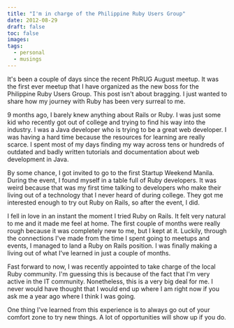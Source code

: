 ```yaml
---
title: "I'm in charge of the Philippine Ruby Users Group"
date: 2012-08-29
draft: false
toc: false
images:
tags:
  - personal
  - musings
---
```


It's been a couple of days since the recent PhRUG August meetup. It was the first ever meetup that I have organized as the new boss for the Philippine Ruby Users Group. This post isn't about bragging. I just wanted to share how my journey with Ruby has been very surreal to me.

9 months ago, I barely knew anything about Rails or Ruby. I was just some kid who recently got out of college and trying to find his way into the industry. I was a Java developer who is trying to be a great web developer. I was having a hard time because the resources for learning are really scarce. I spent most of my days finding my way across tens or hundreds of outdated and badly written tutorials and documentation about web development in Java.

By some chance, I got invited to go to the first Startup Weekend Manila. During the event, I found myself in a table full of Ruby developers. It was weird because that was my first time talking to developers who make their living out of a technology that I never heard of during college. They got me interested enough to try out Ruby on Rails, so after the event, I did.

I fell in love in an instant the moment I tried Ruby on Rails. It felt very natural to me and it made me feel at home. The first couple of months were really rough because it was completely new to me, but I kept at it. Luckily, through the connections I've made from the time I spent going to meetups and events, I managed to land a Ruby on Rails position. I was finally making a living out of what I've learned in just a couple of months.

Fast forward to now, I was recently appointed to take charge of the local Ruby community. I'm guessing this is because of the fact that I'm very active in the IT community. Nonetheless, this is a very big deal for me. I never would have thought that I would end up where I am right now if you ask me a year ago where I think I was going.

One thing I've learned from this experience is to always go out of your comfort zone to try new things. A lot of opportunities will show up if you do.
